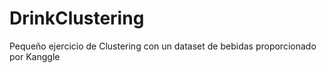 # DrinkClustering
Pequeño ejercicio de Clustering con un dataset de bebidas proporcionado por Kanggle
